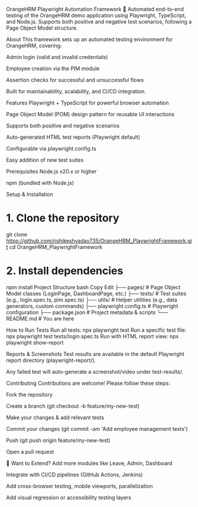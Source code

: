 OrangeHRM Playwright Automation Framework 🧪
Automated end-to-end testing of the OrangeHRM demo application using Playwright, TypeScript, and Node.js. Supports both positive and negative test scenarios, following a Page Object Model structure.


About
This framework sets up an automated testing environment for OrangeHRM, covering:

Admin login (valid and invalid credentials)

Employee creation via the PIM module

Assertion checks for successful and unsuccessful flows 

Built for maintainability, scalability, and CI/CD integration.

Features
Playwright + TypeScript for powerful browser automation

Page Object Model (POM) design pattern for reusable UI interactions

Supports both positive and negative scenarios

Auto-generated HTML test reports (Playwright default)

Configurable via playwright.config.ts

Easy addition of new test suites

Prerequisites
Node.js v20.x or higher

npm (bundled with Node.js)

Setup & Installation
# 1. Clone the repository
git clone https://github.com/rishikeshyadav735/OrangeHRM_PlaywrightFramework.git
cd OrangeHRM_PlaywrightFramework

# 2. Install dependencies
npm install
Project Structure
bash
Copy
Edit
├── pages/            # Page Object Model classes (LoginPage, DashboardPage, etc.)
├── tests/            # Test suites (e.g., login.spec.ts, pim.spec.ts)
├── utils/            # Helper utilities (e.g., data generators, custom commands)
├── playwright.config.ts  # Playwright configuration
├── package.json          # Project metadata & scripts
└── README.md             # You are here

How to Run Tests
Run all tests: npx playwright test
Run a specific test file: npx playwright test tests/login.spec.ts
Run with HTML report view: npx playwright show-report

Reports & Screenshots
Test results are available in the default Playwright report directory (playwright-report/).

Any failed test will auto-generate a screenshot/video under test-results/.

Contributing
Contributions are welcome! Please follow these steps:

Fork the repository

Create a branch (git checkout -b feature/my-new-test)

Make your changes & add relevant tests

Commit your changes (git commit -am 'Add employee management tests')

Push (git push origin feature/my-new-test)

Open a pull request


🚀 Want to Extend?
Add more modules like Leave, Admin, Dashboard

Integrate with CI/CD pipelines (GitHub Actions, Jenkins)

Add cross-browser testing, mobile viewports, parallelization

Add visual regression or accessibility testing layers

